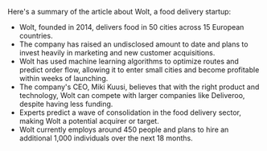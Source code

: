 Here's a summary of the article about Wolt, a food delivery startup:

* Wolt, founded in 2014, delivers food in 50 cities across 15 European countries.
* The company has raised an undisclosed amount to date and plans to invest heavily in marketing and new customer acquisitions.
* Wolt has used machine learning algorithms to optimize routes and predict order flow, allowing it to enter small cities and become profitable within weeks of launching.
* The company's CEO, Miki Kuusi, believes that with the right product and technology, Wolt can compete with larger companies like Deliveroo, despite having less funding.
* Experts predict a wave of consolidation in the food delivery sector, making Wolt a potential acquirer or target.
* Wolt currently employs around 450 people and plans to hire an additional 1,000 individuals over the next 18 months.